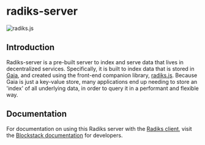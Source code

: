 # radiks-server

![radiks.js](./radiks.js@2x.png)

## Introduction

Radiks-server is a pre-built server to index and serve data that lives in decentralized services. Specifically, it is built to index data that is stored in [Gaia](https://github.com/blockstack/gaia), and created using the front-end companion library, [radiks.js](https://github.com/hstove/radiks). Because Gaia is just a key-value store, many applications end up needing to store an 'index' of all underlying data, in order to query it in a performant and flexible way.


## Documentation

For documentation on using this Radiks server with the [Radiks client](https://github.com/blockstack/radiks), visit the [Blockstack documentation](https://docs.blockstack.org/develop/radiks-intro.html) for developers.

